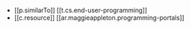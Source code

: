 
- [[p.similarTo]] [[t.cs.end-user-programming]]
- [[c.resource]] [[ar.maggieappleton.programming-portals]]